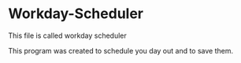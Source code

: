 # Workday-Scheduler
This file is called workday scheduler

This program was created to schedule you day out and to save them. 
